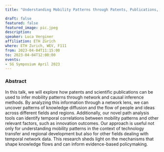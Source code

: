 ```yaml
---
title: "Understanding Mobility Patterns through Patents, Publications, and Temporal Network Causal Inference"

draft: false
featured: false
featured_image: pic.jpeg
description:
speaker: Luca Verginer
affiliation: ETH Zürich
where: ETH Zurich, WEV, F111
from: 2023-04-04T11:15:00
to: 2023-04-04T12:00:00
events:
- SG Symposium April 2023
---
```


### Abstract

In this talk, we will explore how patents and scientific publications can be used to infer mobility patterns through network and causal inference methods. By analyzing this information through a network lens, we can uncover patterns of knowledge diffusion and the flow of people and ideas across different fields and regions. Additionally, our novel path analysis tools can identify temporal correlations between mobility patterns and other relevant factors, such as innovation outcomes. Our approach is useful not only for understanding mobility patterns in the context of technology transfer and regional development but also for other fields dealing with temporal network data. This research sheds light on the mechanisms that shape knowledge flows and can inform evidence-based policymaking.
